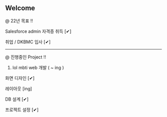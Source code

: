 ## Welcome

@ 22년 목표 !!

Salesforce admin 자격증 취득 [✔]

취업 / DKBMC 입사 [✔]

------------------------------------------------------

@ 진행중인 Project !!

1. lol mbti web 개발 ( ~ ing )

화면 디자인 [✔]

레이아웃 [ing]

DB 설계 [✔]

프로젝트 설정 [✔]
